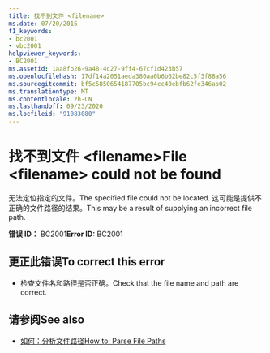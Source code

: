 ```yaml
---
title: 找不到文件 <filename>
ms.date: 07/20/2015
f1_keywords:
- bc2001
- vbc2001
helpviewer_keywords:
- BC2001
ms.assetid: 1aa8fb26-9a48-4c27-9ff4-67cf1d423b57
ms.openlocfilehash: 17df14a2051aeda380aa0b6b62be82c5f3f88a56
ms.sourcegitcommit: bf5c5850654187705bc94cc40ebfb62fe346ab02
ms.translationtype: MT
ms.contentlocale: zh-CN
ms.lasthandoff: 09/23/2020
ms.locfileid: "91083080"
---
```

# <a name="file-filename-could-not-be-found"></a><span data-ttu-id="49911-102">找不到文件 \<filename></span><span class="sxs-lookup"><span data-stu-id="49911-102">File \<filename> could not be found</span></span>

<span data-ttu-id="49911-103">无法定位指定的文件。</span><span class="sxs-lookup"><span data-stu-id="49911-103">The specified file could not be located.</span></span> <span data-ttu-id="49911-104">这可能是提供不正确的文件路径的结果。</span><span class="sxs-lookup"><span data-stu-id="49911-104">This may be a result of supplying an incorrect file path.</span></span>  
  
 <span data-ttu-id="49911-105">**错误 ID：** BC2001</span><span class="sxs-lookup"><span data-stu-id="49911-105">**Error ID:** BC2001</span></span>  
  
## <a name="to-correct-this-error"></a><span data-ttu-id="49911-106">更正此错误</span><span class="sxs-lookup"><span data-stu-id="49911-106">To correct this error</span></span>  
  
- <span data-ttu-id="49911-107">检查文件名和路径是否正确。</span><span class="sxs-lookup"><span data-stu-id="49911-107">Check that the file name and path are correct.</span></span>  
  
## <a name="see-also"></a><span data-ttu-id="49911-108">请参阅</span><span class="sxs-lookup"><span data-stu-id="49911-108">See also</span></span>

- [<span data-ttu-id="49911-109">如何：分析文件路径</span><span class="sxs-lookup"><span data-stu-id="49911-109">How to: Parse File Paths</span></span>](../developing-apps/programming/drives-directories-files/how-to-parse-file-paths.md)
